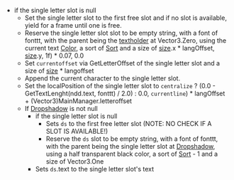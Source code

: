 * if the single letter slot is null
  - Set the single letter slot to the first free slot and if no slot is available, yield for a frame until one is free.
  - Reserve the single letter slot slot to be empty string, with a font of fonttt, with the parent being the [textholder](../../Notable%20local%20variable/textholder.md) at Vector3.Zero, using the current text [Color](../../Commands/Individual%20commands/Color.md), a sort of [Sort](../../Commands/Individual%20commands/Sort.md) and a size of [size](../../Commands/Individual%20commands/size.md).x * langOffset, [size](../../Commands/Individual%20commands/size.md).y, 1f) * 0.07, 0.0
  * Set `currentoffset` via GetLetterOffset of the single letter slot and a size of [size](../../Commands/Individual%20commands/size.md) * langoffset
  * Append the current character to the single letter slot.
  * Set the localPosition of the single letter slot to `centralize` ? (0.0 - GetTextLenght(ndd.text, fonttt) / 2.0) : 0.0, `currentline`) * langOffset + (Vector3)MainManager.letteroffset
  * If [Dropshadow](../../Commands/Individual%20commands/Dropshadow.md) is not null
    * if the single letter slot is null
      * Sets `ds` to the first free letter slot (NOTE: NO CHECK IF A SLOT IS AVAILABLE!)
      * Reserve the `ds` slot to be empty string, with a font of fonttt, with the parent being the single letter slot at [Dropshadow](../../Commands/Individual%20commands/Dropshadow.md), using a half transparent black color, a sort of [Sort](../../Commands/Individual%20commands/Sort.md) - 1 and a size of Vector3.One
    * Sets `ds`.text to the single letter slot's text
